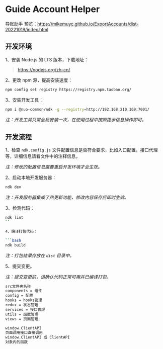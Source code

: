 # Guide Account Helper

导账助手
预览：https://mikemuyc.github.io/ExportAccounts/dist-20221019/index.html
## 开发环境

1、安装 Node.js 的 LTS 版本，下载地址：

> <https://nodejs.org/zh-cn/>

2、更改 npm 源，提高安装速度：

```bash
npm config set registry https://registry.npm.taobao.org/
```

3、安装开发工具：

```bash
npm i @nuo-common/ndk -g --registry=http://192.168.210.169:7001/
```

_注：开发工具只需全局安装一次，在使用过程中按照提示信息操作即可。_

## 开发流程

1、检查 `ndk.config.js` 文件配置信息是否符合要求，比如入口配置，接口代理等，详细信息请看文件中的注释信息。

_注：修改的配置信息需要重启开发环境才会生效。_

2、启动本地开发服务器：

```bash
ndk dev
```

_注：开发服务器集成了热更新功能，修改内容保存后即时生效。_

3、检测代码：

```bash
ndk lint
``

4、编译打包代码：

```bash
ndk build
```

_注：打包结果存放在 `dist` 目录中。_


5、提交变更。

_注：提交变更前，请确认代码正常可用并已编译打包。_


```bash
src文件夹名称
components = 组件
config = 配置
hooks = hooks管理
redux = 状态管理
services = 接口管理
utils = 函数管理
views = 页面管理
```

```bash
window.ClientAPI
页面调用接口直接调用
window.ClientAPI 或 ClientAPI
对象内的函数
```
